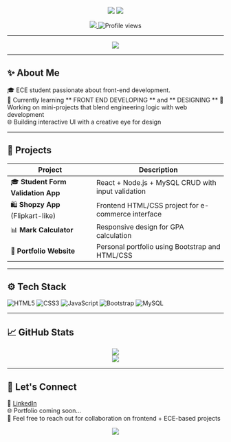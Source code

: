 

<!-- GitHub Profile README for Nandhini -->

<p align="center">
  
  <img src="https://capsule-render.vercel.app/api?type=waving&color=0:ff4b1f,100:1fddff&height=200&section=header&text=Hi,%20I'm%20Nandhini!&fontSize=40&fontAlignY=35&desc=Full-Stack%20Learner&descAlignY=60&descAlign=62"/>


  <img src="https://capsule-render.vercel.app/api?type=waving&color=8e44ad,000000&height=200&section=header&text=Hi%20There%20👋%20I'm%20Nandhini&fontColor=ffffff&fontSize=40" />
</p>

<p align="center">
  <a href="https://www.linkedin.com/in/your-linkedin-id/" target="_blank">
    <img src="https://img.shields.io/badge/LinkedIn-Connect-blueviolet?style=for-the-badge&logo=linkedin&logoColor=white" />
  </a>
  <img src="https://komarev.com/ghpvc/?username=nandhinisr&style=for-the-badge&color=blueviolet" alt="Profile views" />
</p>

---

<p align="center">
  <a href="https://github.com/nandhinisr">
    <img src="https://readme-typing-svg.herokuapp.com?font=Fira+Code&size=24&pause=1000&color=800080&center=true&vCenter=true&multiline=true&width=600&height=100&lines=👩‍💻+Frontend+Developer+in+Training;💡+React+%7C+HTML+%7C+CSS+%7C+JavaScript;📚+ECE+Student+%7C+Mini+Project+Enthusiast;🎯+Open+to+Collaboration!" />
  </a>
</p>

---

## ✨ About Me

🎓 ECE student passionate about front-end development.  
🧠 Currently learning ** FRONT END DEVELOPING ** and ** DESIGNING **
💼 Working on mini-projects that blend engineering logic with web development  
🌐 Building interactive UI with a creative eye for design  

---

## 💼 Projects

| Project | Description |
|--------|-------------|
| 🎓 **Student Form Validation App** | React + Node.js + MySQL CRUD with input validation |
| 🛍️ **Shopzy App** (Flipkart-like) | Frontend HTML/CSS project for e-commerce interface |
| 📊 **Mark Calculator** | Responsive design for GPA calculation |
| 📇 **Portfolio Website** | Personal portfolio using Bootstrap and HTML/CSS |

---

## ⚙️ Tech Stack

![HTML5](https://img.shields.io/badge/-HTML5-E34F26?style=flat&logo=html5&logoColor=white)
![CSS3](https://img.shields.io/badge/-CSS3-1572B6?style=flat&logo=css3)
![JavaScript](https://img.shields.io/badge/-JavaScript-F7DF1E?style=flat&logo=javascript&logoColor=black)
![Bootstrap](https://img.shields.io/badge/-Bootstrap-7952B3?style=flat&logo=bootstrap)
![MySQL](https://img.shields.io/badge/-MySQL-4479A1?style=flat&logo=mysql)

---

## 📈 GitHub Stats

<div align="center">
  <img src="https://github-readme-stats.vercel.app/api?username=nandhinisr&show_icons=true&theme=tokyonight&border_radius=10&hide_title=true" />
  <br/>
  <img src="https://github-readme-stats.vercel.app/api/top-langs/?username=nandhinisr&layout=compact&theme=tokyonight" />
</div>

---

## 🌸 Let's Connect

🔗 [LinkedIn](https://www.linkedin.com/in/your-linkedin-id/)  
🌐 Portfolio coming soon...  
📩 Feel free to reach out for collaboration on frontend + ECE-based projects

<p align="center">
  <img src="https://capsule-render.vercel.app/api?type=waving&color=8e44ad,000000&height=150&section=footer"/>
</p>
